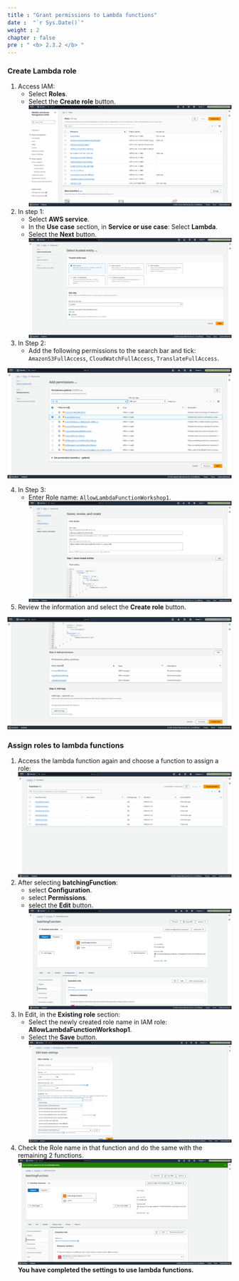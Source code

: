 ```yaml
---
title : "Grant permissions to Lambda functions"
date :  "`r Sys.Date()`" 
weight : 2
chapter : false
pre : " <b> 2.3.2 </b> "
---
```


### Create Lambda role
1. Access IAM:
     + Select **Roles**.
     + Select the **Create role** button.
![lambdarole](/images/2.prerequisite/035-lambda.png)
2. In step 1:
     + Select **AWS service**.
     + In the **Use case** section, in **Service or use case**: Select **Lambda**.
     + Select the **Next** button.
![lambdarole](/images/2.prerequisite/036-lambda.png)
3. In Step 2:
     + Add the following permissions to the search bar and tick: ```AmazonS3FullAccess```, ```CloudWatchFullAccess```, ```TranslateFullAccess```.

![lambdarole](/images/2.prerequisite/037-lambda.png)

4. In Step 3:
     + Enter Role name: ```AllowLambdaFunctionWorkshop1```.
![lambdarole](/images/2.prerequisite/038-lambda.png)
5. Review the information and select the **Create role** button.

![lambdarole](/images/2.prerequisite/039-lambda.png)

### Assign roles to lambda functions
1. Access the lambda function again and choose a function to assign a role:
![lambdarole](/images/2.prerequisite/040-lambda.png)
2. After selecting **batchingFunction**:
     + select **Configuration**.
     + select **Permissions**.
     + select the **Edit** button.
![lambdarole](/images/2.prerequisite/041-lambda.png)
3. In Edit, in the **Existing role** section:
     + Select the newly created role name in IAM role: **AllowLambdaFunctionWorkshop1**.
     + Select the **Save** button.
![lambdarole](/images/2.prerequisite/042-lambda.png)
4. Check the Role name in that function and do the same with the remaining 2 functions.
![lambdarole](/images/2.prerequisite/043-lambda.png)
**You have completed the settings to use lambda functions.**